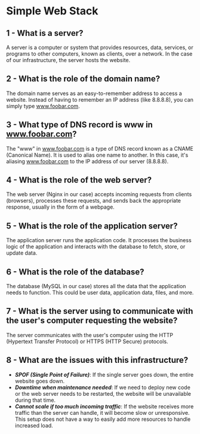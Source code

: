
# Simple Web Stack

## 1 - What is a server?
A server is a computer or system that provides resources, data, services, or programs to other computers, known as clients, over a network. In the case of our infrastructure, the server hosts the website.

## 2 - What is the role of the domain name?
The domain name serves as an easy-to-remember address to access a website. Instead of having to remember an IP address (like 8.8.8.8), you can simply type www.foobar.com.

## 3 - What type of DNS record is www in www.foobar.com?
The "www" in www.foobar.com is a type of DNS record known as a CNAME (Canonical Name). It is used to alias one name to another. In this case, it's aliasing www.foobar.com to the IP address of our server (8.8.8.8).

## 4 - What is the role of the web server?
The web server (Nginx in our case) accepts incoming requests from clients (browsers), processes these requests, and sends back the appropriate response, usually in the form of a webpage.

## 5 - What is the role of the application server?
The application server runs the application code. It processes the business logic of the application and interacts with the database to fetch, store, or update data.

## 6 - What is the role of the database?
The database (MySQL in our case) stores all the data that the application needs to function. This could be user data, application data, files, and more.

## 7 - What is the server using to communicate with the user's computer requesting the website?
The server communicates with the user's computer using the HTTP (Hypertext Transfer Protocol) or HTTPS (HTTP Secure) protocols.

## 8 - What are the issues with this infrastructure?

- ***SPOF (Single Point of Failure)***: If the single server goes down, the entire website goes down.
- ***Downtime when maintenance needed***: If we need to deploy new code or the web server needs to be restarted, the website will be unavailable during that time.
- ***Cannot scale if too much incoming traffic***: If the website receives more traffic than the server can handle, it will become slow or unresponsive. This setup does not have a way to easily add more resources to handle increased load.